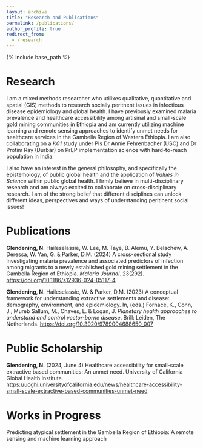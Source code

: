 ```yaml
---
layout: archive
title: "Research and Publications"
permalink: /publications/
author_profile: true
redirect_from:
  - /research
---
```


{% include base_path %}

Research 
=====

I am a mixed methods researcher who utilixes qualitative, quantitative and spatial (GIS) methods to research socially peritnent issues in infectious disease epidemiology and global health. I have previously examined malaria prevalence and healthcare accessibility among artisinal and small-scale gold mining communities in Ethiopia and am currently utilizing machine learning and remote sensing approaches to identify unmet needs for healthcare services in the Gambella Region of Western Ethiopia. I am also collaborating on a _K01_ study under PIs Dr Annie Fehrenbacher (USC) and Dr Protim Ray (Durbar) on PrEP implementation science with hard-to-reach population in India. 

I also have an interest in the general philosophy, and specifically the epistemology, of public global health and the application of _Values in Science_ within public global health. I firmly believe in multi-disciplinary research and am always excited to collaborate on cross-disciplinary research. I am of the strong belief that different disciplines can unlock different ideas, perspectives and ways of understanding peritinent social issues! 

Publications
======
**Glendening, N.** Haileselassie, W. Lee, M. Taye, B. Alemu, Y. Belachew, A. Deressa, W. Yan, G. & Parker, D.M. (2024) A cross-sectional study investigating malaria prevalence and associated predictors of infection among migrants to a newly established gold mining settlement in the Gambella Region of Ethiopia. *Malaria Journal*. 23(292). https://doi.org/10.1186/s12936-024-05117-4 

**Glendening, N.** Haileselassie, W. & Parker, D.M. (2023) A conceptual framework for    understanding extractive settlements and disease: demography, environment, and epidemiology. In, (eds.) Fornace, K., Conn, J., Mureb Sallum, M., Chaves, L. & Logan, J. *Planetary health approaches to understand and control vector-borne disease*. Brill: Leiden, The Netherlands.  https://doi.org/10.3920/9789004688650_007 

Public Scholarship
======

**Glendening, N.** (2024, June 4) Healthcare accessibility for small-scale extractive based communities: An unmet need. University of California Global Health Institute. https://ucghi.universityofcalifornia.edu/news/healthcare-accessibility-small-scale-extractive-based-communities-unmet-need

Works in Progress
======

Predicting atypical settlement in the Gambella Region of Ethiopia: A remote sensing and machine learning approach
